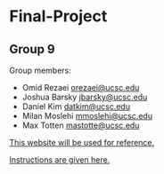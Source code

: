 # Final-Project

## Group 9

Group members:
- Omid Rezaei <orezaei@ucsc.edu>
- Joshua Barsky <jbarsky@ucsc.edu>
- Daniel Kim <datkim@ucsc.edu>
- Milan Moslehi <mmoslehi@ucsc.edu>
- Max Totten <mastotte@ucsc.edu>

[This website will be used for reference.](https://github.com/ucsc-cse111/github_setup
)

[Instructions are given here.](https://canvas.ucsc.edu/courses/72707/files/8960183/download?download_frd=1
)
